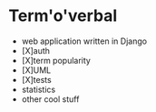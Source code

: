 # Term'o'verbal

 * web application written in Django
 * [X]auth
 * [X]term popularity
 * [X]UML
 * [X]tests
 * statistics
 * other cool stuff

